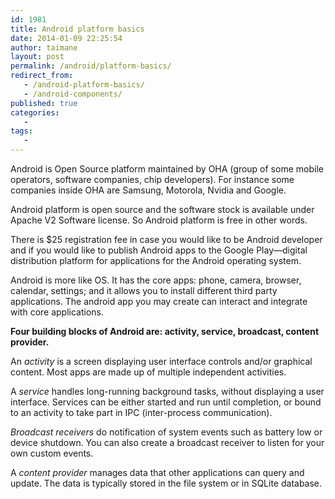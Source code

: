 ```yaml
---
id: 1981
title: Android platform basics
date: 2014-01-09 22:25:54
author: taimane
layout: post
permalink: /android/platform-basics/
redirect_from: 
   - /android-platform-basics/
   - /android-components/
published: true
categories:
   -
tags:
   -
---
```

Android is Open Source platform maintained by OHA (group of some mobile operators, software companies, chip developers). For instance some companies inside OHA are Samsung, Motorola, Nvidia and Google.

Android platform is open source and the software stock is available under Apache V2 Software license. So Android platform is free in other words.


There is $25 registration fee in case you would like to be Android developer and if you would like to publish Android apps to the Google Play—digital distribution platform for applications for the Android operating system.

Android is more like OS. It has the core apps: phone, camera, browser, calendar, settings; and it allows you to install different third party applications. The android app you may create can interact and integrate with core applications.  


**Four building blocks of Android are: activity, service, broadcast, content provider.**

An _activity_ is a screen displaying user interface controls and/or graphical content. Most apps are made up of multiple independent activities.

A _service_ handles long-running background tasks, without displaying a user interface. Services can be either started and run until completion, or bound to an activity to take part in IPC (inter-process communication).

_Broadcast receivers_ do notification of system events such as battery low or device shutdown. You can also create a broadcast receiver to listen for your own custom events.

A _content provider_ manages data that other applications can query and update. The data is typically stored in the file system or in SQLite database.

